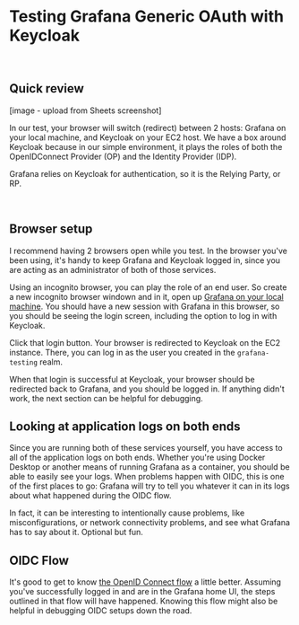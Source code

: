 # Testing Grafana Generic OAuth with Keycloak

<br>

## Quick review

[image - upload from Sheets screenshot]

In our test, your browser will switch (redirect) between 2 hosts: Grafana on your local machine, and Keycloak on your EC2 host. We have a box around Keycloak because in our simple environment, it plays the roles of both the OpenIDConnect Provider (OP) and the Identity Provider (IDP). 

Grafana relies on Keycloak for authentication, so it is the Relying Party, or RP.


<br>

## Browser setup

I recommend having 2 browsers open while you test. In the browser you've been using, it's handy to keep Grafana and Keycloak logged in, since you are acting as an administrator of both of those services.

Using an incognito browser, you can play the role of an end user. So create a new incognito browser windown and in it, open up [Grafana on your local machine](http://localhost:3000). You should have a new session with Grafana in this browser, so you should be seeing the login screen, including the option to log in with Keycloak.

Click that login button. Your browser is redirected to Keycloak on the EC2 instance. There, you can log in as the user you created in the ```grafana-testing``` realm.

When that login is successful at Keycloak, your browser should be redirected back to Grafana, and you should be logged in. If anything didn't work, the next section can be helpful for debugging.


## Looking at application logs on both ends

Since you are running both of these services yourself, you have access to all of the application logs on both ends. Whether you're using Docker Desktop or another means of running Grafana as a container, you should be able to easily see your logs. When problems happen with OIDC, this is one of the first places to go: Grafana will try to tell you whatever it can in its logs about what happened during the OIDC flow.

In fact, it can be interesting to intentionally cause problems, like misconfigurations, or network connectivity problems, and see what Grafana has to say about it. Optional but fun.


## OIDC Flow

It's good to get to know [the OpenID Connect flow](https://infosec.mozilla.org/guidelines/iam/openid_connect.html#detailed-oidc-authentication-flow) a little better. Assuming you've successfully logged in and are in the Grafana home UI, the steps outlined in that flow will have happened. Knowing this flow might also be helpful in debugging OIDC setups down the road.






